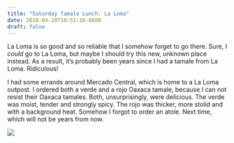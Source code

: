 ```yaml
---
title: "Saturday Tamale Lunch: La Loma"
date: 2018-04-28T10:51:16-0600
draft: false
---
```


La Loma is so good and so reliable that I somehow forget to go there. Sure, I _could_ go to La Loma, but maybe I should try this new, unknown place instead. As a result, it’s probably been years since I had a tamale from La Loma. Ridiculous!

I had some errands around Mercado Central, which is home to a La Loma outpost. I ordered both a verde and a rojo Oaxaca tamale, because I can not resist their Oaxaca tamales. Both, unsurprisingly, were delicious. The verde was moist, tender and strongly spicy. The rojo was thicker, more stolid and with a background heat. Somehow I forgot to order an atole. Next time, which will not be years from now.

![](/images/2018/b0700a3525.jpg)

